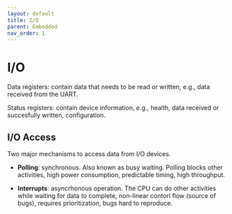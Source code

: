 ```yaml
---
layout: default
title: I/O
parent: Embedded
nav_order: 1
---
```


# I/O

Data registers: contain data that needs to be read or written, e.g., data received from the UART.

Status registers: contain device information, e.g., health, data received or succesfully written, configuration.

## I/O Access

Two major mechanisms to access data from I/O devices.

* **Polling**: synchronous. Also known as busy waiting. Polling blocks other activities, high power consumption, predictable timing, high throughput.

* **Interrupts**: asyncrhonous operation. The CPU can do other activities while waiting for data to complete, non-linear contorl flow (source of bugs), requires prioritization, bugs hard to reproduce.
